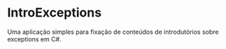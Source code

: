 # IntroExceptions
Uma aplicação simples para fixação de conteúdos de introdutórios sobre exceptions em C#.